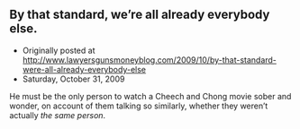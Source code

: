 ## By that standard, we’re all already everybody else.

 * Originally posted at http://www.lawyersgunsmoneyblog.com/2009/10/by-that-standard-were-all-already-everybody-else
 * Saturday, October 31, 2009

He must be the only person to watch a Cheech and Chong movie sober and wonder, on account of them talking so similarly, whether they weren’t actually _the same person_.